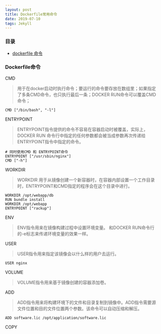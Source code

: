 ```yaml
---
layout: post
title: Dockerfile常用命令
date: 2019-07-10
tags: Jekyll
---
```



### 目录

* [dockerfile 命令](#a)

### <a name="a"></a>Dockerfile命令

CMD
> 用于在docker启动时执行命令；要运行的命令要存放在数组里；如果指定了多条CMD命令，也只执行最后一条；DOCKER RUN命令可以覆盖CMD命令；
```shell
CMD ["/bin/bash", "-l"]
```

ENTRYPOINT
> ENTRYPOINT指令提供的命令不容易在容器启动时被覆盖，实际上，DOCKER RUN 命令行中指定的任何参数都会被当成参数再次传递给ENTRYPOINT指令中指定的命令。
```shell
# 同时使用CMD 和 ENTRYPOINT命令
ENTRYPOINT ["/usr/sbin/nginx"]
CMD ["-h"]
```

WORKDIR
> WORKDIR 用于从镜像创建一个新容器时，在容器内部设置一个工作目录时，ENTRYPOINT和CMD指定的程序会在这个目录中进行。
```
WORKDIR /opt/webapp/db
RUN bundle install
WORKDIR /opt/webapp
ENTRYPOINT ["rackup"]
```

ENV
> ENV指令用来在镜像构建过程中设置环境变量。 和DOCKER RUN命令行的-e标志来传递环境变量的效果一样。


USER
> USER指令用来指定该镜像会以什么样的用户去运行。
```
USER nginx
```

VOLUME
> VOLUME指令用来基于镜像创建的容器添加卷。

ADD
> ADD指令用来将构建环境下的文件和目录复制到镜像中。ADD指令需要源文件位置和目的文件位置两个参数。该命令可以自动压缩和解压。
```shell
ADD software.lic /opt/application/software.lic
```

COPY
> 






